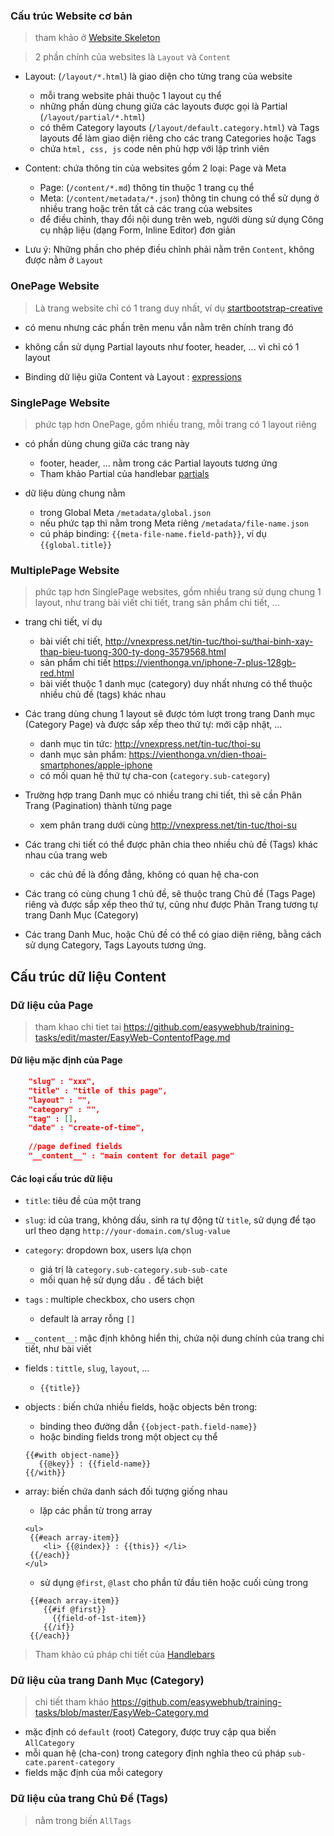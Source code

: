 
### Cấu trúc Website cơ bản
> tham khảo ở [Website Skeleton](https://github.com/easywebhub/easymarket/blob/master/README.md)

> 2 phần chính của websites là `Layout` và `Content`

- Layout: (`/layout/*.html`) là giao diện cho từng trang của website
   - mỗi trang website phải thuộc 1 layout cụ thể
   - những phần dùng chung giữa các layouts được gọi là Partial (`/layout/partial/*.html`)
   - có thêm Category layouts (`/layout/default.category.html`) và Tags layouts để làm giao diện riêng cho các trang Categories hoặc Tags
   - chứa `html, css, js` code nên phù hợp với lập trình viên

- Content: chứa thông tin của websites gồm 2 loại: Page và Meta
   - Page: (`/content/*.md`) thông tin thuộc 1 trang cụ thể
   - Meta: (`/content/metadata/*.json`) thông tin chung có thể sử dụng ở nhiều trang hoặc trên tất cả các trang của websites
   - để điều chỉnh, thay đổi nội dung trên web, người dùng sử dụng Công cụ nhập liệu (dạng Form, Inline Editor) đơn giản

- Lưu ý: Những phần cho phép điều chỉnh phải nằm trên `Content`, không được nằm ở `Layout` 


### OnePage Website
> Là trang website chỉ có 1 trang duy nhất, ví dụ [startbootstrap-creative](https://blackrockdigital.github.io/startbootstrap-creative/) 

- có menu nhưng các phần trên menu vẫn nằm trên chính trang đó
- không cần sử dụng Partial layouts như footer, header, ... vì chỉ có 1 layout

- Binding dữ liệu giữa Content và Layout : [expressions](http://handlebarsjs.com/expressions.html)

### SinglePage Website 
> phức tạp hơn OnePage, gồm nhiều trang, mỗi trang có 1 layout riêng

- có phần  dùng chung giữa các trang này
   - footer, header, ... nằm trong các Partial layouts tương ứng
   - Tham khảo Partial của handlebar [partials](http://handlebarsjs.com/partials.html)
   

- dữ liệu dùng chung nằm 
   - trong Global Meta `/metadata/global.json` 
   - nếu phức tạp thì nằm trong Meta riêng `/metadata/file-name.json`
   - cú pháp binding:  `{{meta-file-name.field-path}}`, ví dụ `{{global.title}}` 

### MultiplePage Website
> phức tạp hơn SinglePage websites, gồm nhiều trang sử dụng chung 1 layout, như trang bài viết chi tiết, trang sản phẩm chi tiết, ...

- trang chi tiết, ví dụ
   - bài viết chi tiết, http://vnexpress.net/tin-tuc/thoi-su/thai-binh-xay-thap-bieu-tuong-300-ty-dong-3579568.html
   - sản phẩm chi tiết https://vienthonga.vn/iphone-7-plus-128gb-red.html
   - bài viết  thuộc 1 danh mục (category) duy nhất  nhưng có thể thuộc nhiều chủ đề (tags) khác nhau
- Các trang dùng chung 1 layout sẽ được tóm lượt trong trang Danh mục (Category Page) và được sắp xếp theo thứ tự: mới cập nhật, ...
   - danh mục tin tức: http://vnexpress.net/tin-tuc/thoi-su
   - danh mục sản phẩm: https://vienthonga.vn/dien-thoai-smartphones/apple-iphone
   - có mối quan hệ thứ tự cha-con (`category.sub-category`)
   
- Trường hợp trang Danh mục có nhiều trang chi tiết, thì sẽ cần Phân Trang (Pagination) thành từng page 
   - xem phân trang dưới cùng http://vnexpress.net/tin-tuc/thoi-su
   
- Các trang chi tiết có thể được phân chia theo nhiều chủ đề (Tags) khác nhau của trang web
   - các chủ đề là đồng đẳng, không có quan hệ cha-con
    
- Các trang có cùng chung 1 chủ đề, sẽ thuộc trang Chủ đề (Tags Page) riêng và được sắp xếp theo thứ tự, cũng như được Phân Trang tương tự trang Danh Mục (Category)

- Các trang Danh Muc, hoặc Chủ đề có thể có giao diện riêng, bằng cách sử dụng Category, Tags Layouts tương ứng.

## Cấu trúc dữ liệu Content

### Dữ liệu của Page
> tham khao chi tiet tai https://github.com/easywebhub/training-tasks/edit/master/EasyWeb-ContentofPage.md

#### Dữ liệu mặc định của Page
```json 
    "slug" : "xxx",   
    "title" : "title of this page",
    "layout" : "",   
    "category" : "",  
    "tag" : [],   
    "date" : "create-of-time",    
    
    //page defined fields
    "__content__" : "main content for detail page"
```

#### Các loại cấu trúc dữ liệu
- `title`: tiêu đề của một trang 
- `slug`: id của trang, không dấu, sinh ra tự động từ `title`, sử dụng để tạo url theo dạng  `http://your-domain.com/slug-value`
- `category`:  dropdown box, users lựa chọn
   - giá trị là  `category.sub-category.sub-sub-cate`
   - mối quan hệ sử dụng dấu `.` để tách biệt
- `tags` :  multiple checkbox, cho users chọn
   - default là array rỗng `[]`
- `__content__`: mặc định không hiển thị, chứa nội dung chính của trang chi tiết, như bài viết 
- fields :  `tittle`, `slug`, `layout`, ...
   - `{{title}}`
   
- objects : biến chứa nhiều fields, hoặc objects bên trong:  

   - binding theo đường dẫn  `{{object-path.field-name}}`
   - hoặc binding fields trong một object cụ thể 
   ``` 
   {{#with object-name}}
      {{@key}} : {{field-name}}
   {{/with}}
   ```
- array: biến chứa danh sách đối tượng giống nhau
   - lặp các phần từ trong array
   ```
   <ul>
    {{#each array-item}}
       <li> {{@index}} : {{this}} </li>
    {{/each}}
   </ul>
   ``` 
   - sử dụng `@first`, `@last` cho phần tử đầu tiên hoặc cuối cùng trong 
   ```
    {{#each array-item}}
       {{#if @first}}
         {{field-of-1st-item}}
       {{/if}}
    {{/each}}
    ``` 
> Tham khảo cú pháp chi tiết của [Handlebars](http://handlebarsjs.com/builtin_helpers.html)
  
### Dữ liệu của trang Danh Mục (Category)

> chi tiết tham khảo https://github.com/easywebhub/training-tasks/blob/master/EasyWeb-Category.md

- mặc định có `default` (root) Category, được truy cập qua biến `AllCategory` 
- mỗi quan hệ (cha-con) trong category định nghĩa theo cú pháp `sub-cate.parent-category` 
- fields mặc định của mỗi category


### Dữ liệu của trang Chủ Đề (Tags)
> nằm trong biến `AllTags`
